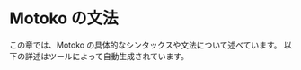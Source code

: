 # Motoko の文法

この章では、Motoko の具体的なシンタックスや文法について述べています。 以下の詳述はツールによって自動生成されています。

```bnf file=./examples/grammar.txt

```

<!--

# Motoko grammar

This section describes the concrete syntax, or grammar, of Motoko. The specification is auto-generated with a tool.

``` bnf file=./examples/grammar.txt
```

-->
